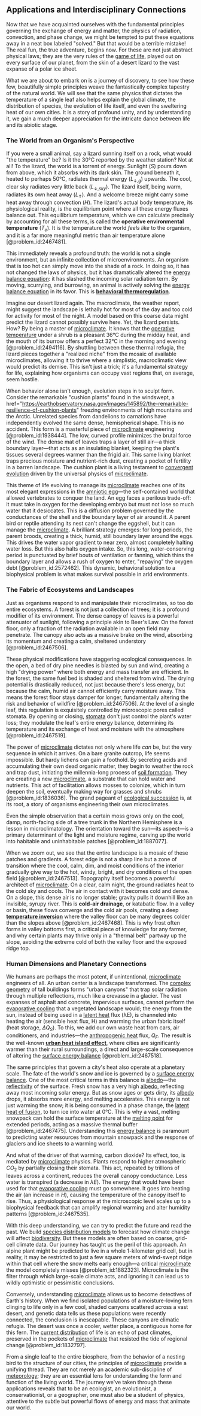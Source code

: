 ## Applications and Interdisciplinary Connections

Now that we have acquainted ourselves with the fundamental principles governing the exchange of energy and matter, the physics of radiation, convection, and phase change, we might be tempted to put these equations away in a neat box labeled "solved." But that would be a terrible mistake! The real fun, the true adventure, begins now. For these are not just abstract physical laws; they are the very rules of the [game of life](@article_id:636835), played out on every surface of our planet, from the skin of a desert lizard to the vast expanse of a polar ice sheet.

What we are about to embark on is a journey of discovery, to see how these few, beautifully simple principles weave the fantastically complex tapestry of the natural world. We will see that the same physics that dictates the temperature of a single leaf also helps explain the global climate, the distribution of species, the evolution of life itself, and even the sweltering heat of our own cities. It is a story of profound unity, and by understanding it, we gain a much deeper appreciation for the intricate dance between life and its abiotic stage.

### The World from an Organism's Perspective

If you were a small animal, say a lizard sunning itself on a rock, what would "the temperature" be? Is it the 30°C reported by the weather station? Not at all! To the lizard, the world is a torrent of energy. Sunlight ($S$) pours down from above, which it absorbs with its dark skin. The ground beneath it, heated to perhaps 50°C, radiates thermal energy ($L_{\downarrow, g}$) upwards. The cool, clear sky radiates very little back ($L_{\downarrow, sky}$). The lizard itself, being warm, radiates its own heat away ($L_{\uparrow}$). And a welcome breeze might carry some heat away through convection ($H$). The lizard's actual body temperature, its physiological reality, is the equilibrium point where all these energy fluxes balance out. This equilibrium temperature, which we can calculate precisely by accounting for all these terms, is called the **operative environmental temperature** ($T_e$). It is the temperature the world *feels like* to the organism, and it is a far more meaningful metric than air temperature alone [@problem_id:2467481].

This immediately reveals a profound truth: the world is not a single environment, but an infinite collection of microenvironments. An organism that is too hot can simply move into the shade of a rock. In doing so, it has not changed the laws of physics, but it has dramatically altered the [energy balance equation](@article_id:190990): it has slashed the incoming solar radiation term. By moving, scurrying, and burrowing, an animal is actively solving the [energy balance equation](@article_id:190990) in its favor. This is **[behavioral thermoregulation](@article_id:145267)**.

Imagine our desert lizard again. The macroclimate, the weather report, might suggest the landscape is lethally hot for most of the day and too cold for activity for most of the night. A model based on this coarse data might predict the lizard cannot possibly survive here. Yet, the lizard persists. How? By being a master of [microclimate](@article_id:194973). It knows that the [operative temperature](@article_id:184172) under a shrub is a pleasant 36°C during the midday heat, and the mouth of its burrow offers a perfect 32°C in the morning and evening [@problem_id:2494116]. By shuttling between these thermal refugia, the lizard pieces together a "realized niche" from the mosaic of available microclimates, allowing it to thrive where a simplistic, macroclimatic view would predict its demise. This isn't just a trick; it's a fundamental strategy for life, explaining how organisms can occupy vast regions that, on average, seem hostile.

When behavior alone isn't enough, evolution steps in to sculpt form. Consider the remarkable "cushion plants" found in the windswept, a href="https://earthobservatory.nasa.gov/images/145892/the-remarkable-resilience-of-cushion-plants" freezing environments of high mountains and the Arctic. Unrelated species from dandelions to carnations have independently evolved the same dense, hemispherical shape. This is no accident. This form is a masterful piece of [microclimate](@article_id:194973) engineering [@problem_id:1938444]. The low, curved profile minimizes the brutal force of the wind. The dense mat of leaves traps a layer of still air—a thick boundary layer—that acts as an insulating blanket, keeping the plant's tissues several degrees warmer than the frigid air. This same living blanket traps precious moisture and nutrient-rich dust, creating a pocket of fertility in a barren landscape. The cushion plant is a living testament to [convergent evolution](@article_id:142947) driven by the universal physics of [microclimate](@article_id:194973).

This theme of life evolving to manage its [microclimate](@article_id:194973) reaches one of its most elegant expressions in the [amniotic egg](@article_id:144865)—the self-contained world that allowed vertebrates to conquer the land. An egg faces a perilous trade-off: it must take in oxygen for the developing embryo but must not lose so much water that it desiccates. This is a diffusion problem governed by the conductances of the shell and the boundary layer of air around it. A parent bird or reptile attending its nest can't change the eggshell, but it can manage the [microclimate](@article_id:194973). A brilliant strategy emerges: for long periods, the parent broods, creating a thick, humid, still boundary layer around the eggs. This drives the water vapor gradient to near zero, almost completely halting water loss. But this also halts oxygen intake. So, this long, water-conserving period is punctuated by brief bouts of ventilation or fanning, which thins the boundary layer and allows a rush of oxygen to enter, "repaying" the oxygen debt [@problem_id:2572462]. This dynamic, behavioral solution to a biophysical problem is what makes survival possible in arid environments.

### The Fabric of Ecosystems and Landscapes

Just as organisms respond to and manipulate their microclimates, so too do entire ecosystems. A forest is not just a collection of trees; it is a profound modifier of its environment. The dense canopy of leaves is a powerful attenuator of sunlight, following a principle akin to Beer's Law. On the forest floor, only a fraction of the radiation available in an open field may penetrate. The canopy also acts as a massive brake on the wind, absorbing its momentum and creating a calm, sheltered understory [@problem_id:2467506].

These physical modifications have staggering ecological consequences. In the open, a bed of dry pine needles is blasted by sun and wind, creating a high "drying power" where both energy and mass transfer are efficient. In the forest, the same fuel bed is shaded and sheltered from wind. The drying potential is drastically reduced, not just because there's less energy, but because the calm, humid air cannot efficiently carry moisture away. This means the forest floor stays damper for longer, fundamentally altering the risk and behavior of wildfire [@problem_id:2467506]. At the level of a single leaf, this regulation is exquisitely controlled by microscopic pores called stomata. By opening or closing, [stomata](@article_id:144521) don't just control the plant's water loss; they modulate the leaf's entire energy balance, determining its temperature and its exchange of heat and moisture with the atmosphere [@problem_id:2467519].

The power of [microclimate](@article_id:194973) dictates not only where life *can* be, but the very sequence in which it arrives. On a bare granite outcrop, life seems impossible. But hardy lichens can gain a foothold. By secreting acids and accumulating their own dead organic matter, they begin to weather the rock and trap dust, initiating the millennia-long process of [soil formation](@article_id:181026). They are creating a new [microclimate](@article_id:194973), a substrate that can hold water and nutrients. This act of facilitation allows mosses to colonize, which in turn deepen the soil, eventually making way for grasses and shrubs [@problem_id:1836036]. The grand pageant of [ecological succession](@article_id:140140) is, at its root, a story of organisms engineering their own microclimates.

Even the simple observation that a certain moss grows only on the cool, damp, north-facing side of a tree trunk in the Northern Hemisphere is a lesson in microclimatology. The orientation toward the sun—its aspect—is a primary determinant of the light and moisture regime, carving up the world into habitable and uninhabitable patches [@problem_id:1887077].

When we zoom out, we see that the entire landscape is a mosaic of these patches and gradients. A forest edge is not a sharp line but a zone of transition where the cool, calm, dim, and moist conditions of the interior gradually give way to the hot, windy, bright, and dry conditions of the open field [@problem_id:2467513]. Topography itself becomes a powerful architect of [microclimate](@article_id:194973). On a clear, calm night, the ground radiates heat to the cold sky and cools. The air in contact with it becomes cold and dense. On a slope, this dense air is no longer stable; gravity pulls it downhill like an invisible, syrupy river. This is **cold-air drainage**, or katabatic flow. In a valley or basin, these flows converge and the cold air pools, creating a deep **[temperature inversion](@article_id:139592)** where the valley floor can be many degrees colder than the slopes above [@problem_id:2467468]. This is why frost often forms in valley bottoms first, a critical piece of knowledge for any farmer, and why certain plants may thrive only in a "thermal belt" partway up the slope, avoiding the extreme cold of both the valley floor and the exposed ridge top.

### Human Dimensions and Planetary Connections

We humans are perhaps the most potent, if unintentional, [microclimate](@article_id:194973) engineers of all. An urban center is a landscape transformed. The [complex geometry](@article_id:158586) of tall buildings forms "urban canyons" that trap solar radiation through multiple reflections, much like a crevasse in a glacier. The vast expanses of asphalt and concrete, impervious surfaces, cannot perform the [evaporative cooling](@article_id:148881) that a vegetated landscape would; the energy from the sun, instead of being used in a [latent heat](@article_id:145538) flux (λE), is channeled into heating the air (sensible heat flux, H) and warming the urban fabric itself (heat storage, $\Delta Q_S$). To this, we add our own waste heat from cars, air conditioners, and industries—the [anthropogenic heat](@article_id:199829) flux, $Q_F$. The result is the well-known **[urban heat island effect](@article_id:168544)**, where cities are significantly warmer than their rural surroundings, a direct and large-scale consequence of altering the [surface energy balance](@article_id:187728) [@problem_id:2467518].

The same principles that govern a city's heat also operate at a planetary scale. The fate of the world's snow and ice is governed by a [surface energy balance](@article_id:187728). One of the most critical terms in this balance is [albedo](@article_id:187879)—the [reflectivity](@article_id:154899) of the surface. Fresh snow has a very high [albedo](@article_id:187879), reflecting away most incoming solar energy. But as snow ages or gets dirty, its [albedo](@article_id:187879) drops, it absorbs more energy, and melting accelerates. This energy is not just warming the snow; it is being consumed in a phase change, the [latent heat of fusion](@article_id:144494), to turn ice into water at 0°C. This is why a vast, melting snowpack can hold the surface temperature at the [melting point](@article_id:176493) for extended periods, acting as a massive thermal buffer [@problem_id:2467475]. Understanding this [energy balance](@article_id:150337) is paramount to predicting water resources from mountain snowpack and the response of glaciers and ice sheets to a warming world.

And what of the driver of that warming, carbon dioxide? Its effect, too, is mediated by [microclimate](@article_id:194973) physics. Plants respond to higher atmospheric $CO_2$ by partially closing their stomata. This act, repeated by trillions of leaves across a continent, reduces the overall canopy conductance. Less water is transpired (a decrease in $λE$). The energy that would have been used for that [evaporative cooling](@article_id:148881) must go somewhere. It goes into heating the air (an increase in $H$), causing the temperature of the canopy itself to rise. Thus, a physiological response at the microscopic level scales up to a biophysical feedback that can amplify regional warming and alter humidity patterns [@problem_id:2467535].

With this deep understanding, we can try to predict the future and read the past. We build [species distribution models](@article_id:168857) to forecast how climate change will affect [biodiversity](@article_id:139425). But these models are often based on coarse, grid-cell climate data. Our journey has taught us the peril of this approach. An alpine plant might be predicted to live in a whole 1-kilometer grid cell, but in reality, it may be restricted to just a few square meters of wind-swept ridge within that cell where the snow melts early enough—a critical [microclimate](@article_id:194973) the model completely misses [@problem_id:1882323]. Microclimate is the filter through which large-scale climate acts, and ignoring it can lead us to wildly optimistic or pessimistic conclusions.

Conversely, understanding [microclimate](@article_id:194973) allows us to become detectives of Earth's history. When we find isolated populations of a moisture-loving fern clinging to life only in a few cool, shaded canyons scattered across a vast desert, and genetic data tells us these populations were recently connected, the conclusion is inescapable. These canyons are climatic refugia. The desert was once a cooler, wetter place, a contiguous home for this fern. The [current distribution](@article_id:271734) of life is an echo of past climates, preserved in the pockets of [microclimate](@article_id:194973) that resisted the tide of regional change [@problem_id:1832797].

From a single leaf to the entire biosphere, from the behavior of a nesting bird to the structure of our cities, the principles of [microclimate](@article_id:194973) provide a unifying thread. They are not merely an academic sub-discipline of [meteorology](@article_id:263537); they are an essential lens for understanding the form and function of the living world. The journey we've taken through these applications reveals that to be an ecologist, an evolutionist, a conservationist, or a geographer, one must also be a student of physics, attentive to the subtle but powerful flows of energy and mass that animate our world.